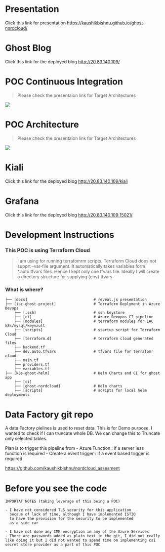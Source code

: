 # Presentation

Click this link for presentation https://kaushikbishnu.github.io/ghost-nordcloud/

# Ghost Blog

Click this link for the deployed blog http://20.83.140.109/

# POC Continuous Integration

> Please check the presentaion link for Target Architectures

![](docs/pics/devops-pipeline-current-architecture.jpg)

# POC Architecture

> Please check the presentaion link for Target Architectures

![](docs/pics/current-ghost-architecture.JPG)

# Kiali

Click this link for the deployed blog http://20.83.140.109/kiali

# Grafana

Click this link for the deployed blog http://20.83.140.109:15021/

# Development Instructions

### This POC is using Terraform Cloud 
>I am using  for running terrafomrm scripts.
Terraform Cloud does not supprt -var-file argument.
It automatically takes variables form *.auto.tfvars files.
Hence I kept only one tfvars file. Ideally I will create a directory structure for supplying {env}.tfvars


### What is where?

    
    ├── [docs]                              # reveal.js presentation
    ├── [iac-ghost-project]                 # Terraform Deplyment in Azure Devops
        ├── [.ssh]                          # ssh keystore 
        ├── [ci]                            # Azure Devopos CI pipeline
        ├── [modules]                       # terraform modules for IAC k8s/mysql/keyvault            
        ├── [scripts]                       # startup script for Terraform Cloud
        ├── [terraform.d]                   # terraform cloud generated files
        ├── backend.tf                      
        ├── dev.auto.tfvars                 # tfvars file for terrafomr cloud
        ├── main.tf
        ├── providers.tf
        ├── variables.tf
    ├── [k8s-ghost-helm]                    # Helm Charts and CI for ghost app     
        ├── [ci]
        ├── [ghost-nordcloud]               # Helm charts
        ├── [scripts]                       # scripts for local helm deployments

# Data Factory git repo

A data Factory pielines is used to reset data. This is for Demo purpose, I wanted to check if I can truncate whole DB.
We can change this to Truncate only selected tables.

Plan is to trigger this pipeline from 
    - Azure Function : if a server less function is required
    - Create a event trigger : If a event based trigger is required

https://github.com/kaushikbishnu/nordcloud_assesment

# Before you see the code

    IMPORTAT NOTES (taking leverage of this being a POC)
    
    - I have not considered TLS security for this application 
      becaue of lack of time, although I have implemented ISTIO 
      to have the provision for the security to be implemented 
      as a side car

    - I have not done any CMK encryption in any of the Azure Services
    - There are passwords added as plain text in the git, I did not really like doing it but I did not wanted to spend time on implementing csi secret store provider as a part of this POC

      




